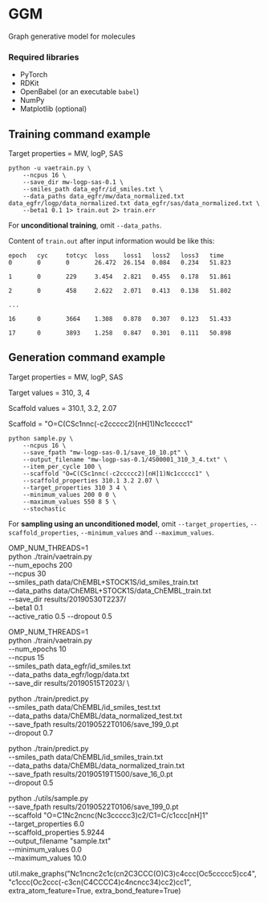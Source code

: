 # GGM 
Graph generative model for molecules

### Required libraries
- PyTorch
- RDKit
- OpenBabel (or an executable `babel`)
- NumPy
- Matplotlib (optional)

## Training command example
Target properties = MW, logP, SAS

```
python -u vaetrain.py \
    --ncpus 16 \
    --save_dir mw-logp-sas-0.1 \
    --smiles_path data_egfr/id_smiles.txt \
    --data_paths data_egfr/mw/data_normalized.txt data_egfr/logp/data_normalized.txt data_egfr/sas/data_normalized.txt \
    --beta1 0.1 1> train.out 2> train.err
```
For **unconditional training**, omit `--data_paths`.

Content of `train.out` after input information would be like this:
```
epoch   cyc     totcyc  loss    loss1   loss2   loss3   time
0       0       0       26.472  26.154  0.084   0.234   51.823

1       0       229     3.454   2.821   0.455   0.178   51.861

2       0       458     2.622   2.071   0.413   0.138   51.802

...

16      0       3664    1.308   0.878   0.307   0.123   51.433

17      0       3893    1.258   0.847   0.301   0.111   50.898
```

## Generation command example
Target properties = MW, logP, SAS

Target values = 310, 3, 4

Scaffold values = 310.1, 3.2, 2.07

Scaffold = "O=C(CSc1nnc(-c2ccccc2)[nH]1)Nc1ccccc1"
```
python sample.py \
    --ncpus 16 \
    --save_fpath "mw-logp-sas-0.1/save_10_10.pt" \
    --output_filename "mw-logp-sas-0.1/4S00001_310_3_4.txt" \
    --item_per_cycle 100 \
    --scaffold "O=C(CSc1nnc(-c2ccccc2)[nH]1)Nc1ccccc1" \
    --scaffold_properties 310.1 3.2 2.07 \
    --target_properties 310 3 4 \
    --minimum_values 200 0 0 \
    --maximum_values 550 8 5 \
    --stochastic
```
For **sampling using an unconditioned  model**, omit `--target_properties`, `--scaffold_properties`, `--minimum_values` and `--maximum_values`.


OMP_NUM_THREADS=1 \
python ./train/vaetrain.py \
--num_epochs 200 \
--ncpus 30 \
--smiles_path data/ChEMBL+STOCK1S/id_smiles_train.txt \
--data_paths data/ChEMBL+STOCK1S/data_ChEMBL_train.txt \
--save_dir results/20190530T2237/ \
--beta1 0.1 \
--active_ratio 0.5
--dropout 0.5

OMP_NUM_THREADS=1 \
python ./train/vaetrain.py \
--num_epochs 10 \
--ncpus 15 \
--smiles_path data_egfr/id_smiles.txt \
--data_paths data_egfr/logp/data.txt \
--save_dir results/20190515T2023/ \


python ./train/predict.py \
--smiles_path data/ChEMBL/id_smiles_test.txt \
--data_paths data/ChEMBL/data_normalized_test.txt \
--save_fpath results/20190522T0106/save_199_0.pt \
--dropout 0.7

python ./train/predict.py \
--smiles_path data/ChEMBL/id_smiles_train.txt \
--data_paths data/ChEMBL/data_normalized_train.txt \
--save_fpath results/20190519T1500/save_16_0.pt \
--dropout 0.5

python ./utils/sample.py \
--save_fpath results/20190522T0106/save_199_0.pt \
--scaffold "O=C1Nc2ncnc(Nc3ccccc3)c2/C1=C/c1ccc[nH]1" \
--target_properties 6.0 \
--scaffold_properties 5.9244 \
--output_filename "sample.txt" \
--minimum_values 0.0 \
--maximum_values 10.0

util.make_graphs("Nc1ncnc2c1c(cn2C3CCC(O)C3)c4ccc(Oc5ccccc5)cc4", "c1ccc(Oc2ccc(-c3cn(C4CCCC4)c4ncncc34)cc2)cc1", extra_atom_feature=True, extra_bond_feature=True)